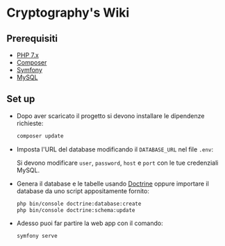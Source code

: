 # Cryptography's Wiki

## Prerequisiti

- [PHP 7.x](https://www.php.net/downloads)
- [Composer](https://getcomposer.org/download/)
- [Symfony](https://symfony.com/download)
- [MySQL](https://dev.mysql.com/downloads/)

## Set up

- Dopo aver scaricato il progetto si devono installare le dipendenze richieste:

  ```sh
  composer update
  ```

- Imposta  l'URL del database modificando il `DATABASE_URL` nel file `.env`:

  Si devono modificare `user`, `password`, `host` e `port` con le tue credenziali MySQL.

- Genera il database e le tabelle usando [Doctrine](https://www.doctrine-project.org/) oppure importare il database da uno script appositamente fornito:

  ```sh
  php bin/console doctrine:database:create
  php bin/console doctrine:schema:update
  ```

- Adesso puoi far partire la web app con il comando:

  ```sh
  symfony serve
  ```
